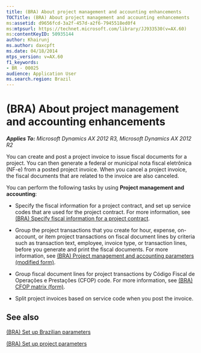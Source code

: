 ```yaml
---
title: (BRA) About project management and accounting enhancements
TOCTitle: (BRA) About project management and accounting enhancements
ms:assetid: d9656fcd-3a2f-457d-a2f6-7945518ed0f4
ms:mtpsurl: https://technet.microsoft.com/library/JJ933530(v=AX.60)
ms:contentKeyID: 50935144
author: Khairunj
ms.author: daxcpft
ms.date: 04/18/2014
mtps_version: v=AX.60
f1_keywords:
- BR - 00025
audience: Application User
ms.search.region: Brazil
---
```


# (BRA) About project management and accounting enhancements 


_**Applies To:** Microsoft Dynamics AX 2012 R3, Microsoft Dynamics AX 2012 R2_

You can create and post a project invoice to issue fiscal documents for a project. You can then generate a federal or municipal nota fiscal eletrônica (NF-e) from a posted project invoice. When you cancel a project invoice, the fiscal documents that are related to the invoice are also canceled.

You can perform the following tasks by using **Project management and accounting**:

  - Specify the fiscal information for a project contract, and set up service codes that are used for the project contract. For more information, see [(BRA) Specify fiscal information for a project contract](bra-specify-fiscal-information-for-a-project-contract.md).

  - Group the project transactions that you create for hour, expense, on-account, or item project transactions on fiscal document lines by criteria such as transaction text, employee, invoice type, or transaction lines, before you generate and print the fiscal documents. For more information, see [(BRA) Project management and accounting parameters (modified form)](https://technet.microsoft.com/library/jj937990\(v=ax.60\)).

  - Group fiscal document lines for project transactions by Código Fiscal de Operações e Prestações (CFOP) code. For more information, see [(BRA) CFOP matrix (form)](https://technet.microsoft.com/library/jj933496\(v=ax.60\)).

  - Split project invoices based on service code when you post the invoice.

## See also

[(BRA) Set up Brazilian parameters](bra-set-up-brazilian-parameters.md)

[(BRA) Set up project parameters](bra-set-up-project-parameters.md)

  


